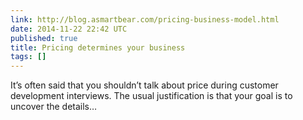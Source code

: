 ```yaml
---
link: http://blog.asmartbear.com/pricing-business-model.html
date: 2014-11-22 22:42 UTC
published: true
title: Pricing determines your business
tags: []
---
```


It’s often said that you shouldn’t talk about price during customer development interviews. The usual justification is that your goal is to uncover the details…
